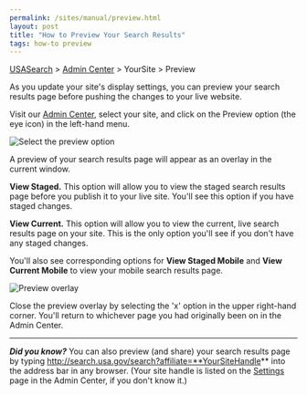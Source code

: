 ```yaml
---
permalink: /sites/manual/preview.html
layout: post
title: "How to Preview Your Search Results"
tags: how-to preview
---
```

[USASearch](http://usasearch.howto.gov) > [Admin Center](https://search.usa.gov/sites) > YourSite > Preview

As you update your site's display settings, you can preview your search results page before pushing the changes to your live website.

Visit our [Admin Center](https://search.usa.gov/sites), select your site, and click on the Preview option (the eye icon) in the left-hand menu. 

![Select the preview option](https://9fddeb862c037f6d2190-f1564c64756a8cfee25b6b19953b1d23.ssl.cf2.rackcdn.com/preview-nav.png)

A preview of your search results page will appear as an overlay in the current window.

**View Staged.** This option will allow you to view the staged search results page before you publish it to your live site. You'll see this option if you have staged changes.

**View Current.** This option will allow you to view the current, live search results page on your site. This is the only option you'll see if you don't have any staged changes.

You'll also see corresponding options for **View Staged Mobile** and **View Current Mobile** to view your mobile search results page.

![Preview overlay](https://9fddeb862c037f6d2190-f1564c64756a8cfee25b6b19953b1d23.ssl.cf2.rackcdn.com/preview-overlay.png)

Close the preview overlay by selecting the 'x' option in the upper right-hand corner. You'll return to whichever page you had originally been on in the Admin Center.

--- 

***Did you know?*** You can also preview (and share) your search results page by typing http://search.usa.gov/search?affiliate=**YourSiteHandle** into the address bar in any browser. (Your site handle is listed on the [Settings](/sites/manual/settings.html) page in the Admin Center, if you don't know it.)